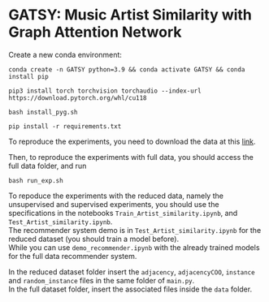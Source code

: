 # GATSY: Music Artist Similarity with Graph Attention Network  
Create a new conda environment:  
```
conda create -n GATSY python=3.9 && conda activate GATSY && conda install pip
```  
```
pip3 install torch torchvision torchaudio --index-url https://download.pytorch.org/whl/cu118
```
```
bash install_pyg.sh
```
```
pip install -r requirements.txt
```
To reproduce the experiments, you need to download the data at this [link](https://limewire.com/d/c1f20af5-5217-4371-89ec-2e56ce8c1fca#mZNh0GXSn8cGr3jb27mGtg6pAyrAjdstwTjIGXjPD6I). 

Then, to reproduce the experiments with full data, you should access the full data folder, and run  

``` 
bash run_exp.sh
```
To repoduce the experiments with the reduced data, namely the unsupervised and supervised experiments, you should use the specifications in the notebooks `Train_Artist_similarity.ipynb`, and `Test_Artist_similarity.ipynb`.  
The recommender system demo is in `Test_Artist_similarity.ipynb` for the reduced dataset (you should train a model before).  
While you can use `demo_recommender.ipynb` with the already trained models for the full data recommender system.

 
In the reduced dataset folder insert the `adjacency`, `adjacencyCOO`, `instance` and `random_instance` files in the same folder of `main.py`.   
In the full dataset folder, insert the associated files inside the `data` folder.
